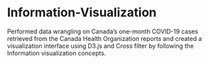 # Information-Visualization

Performed data wrangling on Canada’s one-month COVID-19 cases retrieved from the Canada Health Organization reports and created a visualization interface using D3.js and Cross filter by following the Information visualization concepts.
